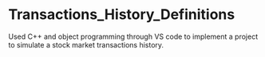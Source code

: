 # Transactions_History_Definitions

Used C++ and object programming through VS code to implement a project to simulate a stock market transactions history. 
